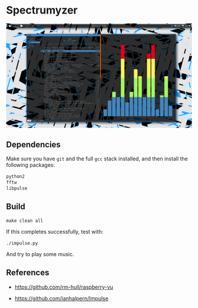 Spectrumyzer
==============

<img src='scrot.png'>

Dependencies
--------------

Make sure you have `git` and the full `gcc` stack installed, and then install the following packages: 

```
python2
fftw
libpulse
```

Build
--------------

    make clean all

If this completes successfully, test with:

    ./impulse.py

And try to play some music.

References
--------------
* https://github.com/rm-hull/raspberry-vu

* https://github.com/ianhalpern/Impulse
